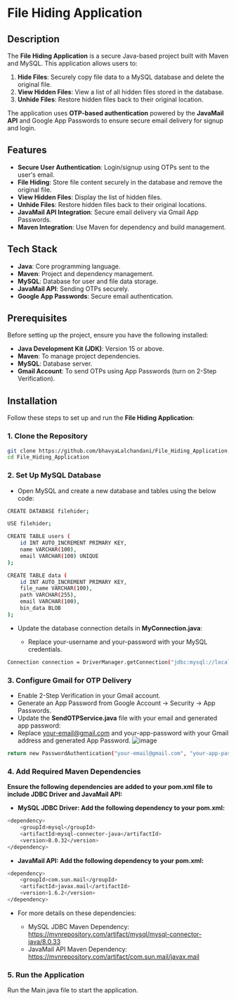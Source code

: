 # File Hiding Application

## Description

The **File Hiding Application** is a secure Java-based project built with Maven and MySQL. This application allows users to:

1. **Hide Files**: Securely copy file data to a MySQL database and delete the original file.
2. **View Hidden Files**: View a list of all hidden files stored in the database.
3. **Unhide Files**: Restore hidden files back to their original location.

The application uses **OTP-based authentication** powered by the **JavaMail API** and Google App Passwords to ensure secure email delivery for signup and login.

## Features

- **Secure User Authentication**: Login/signup using OTPs sent to the user's email.
- **File Hiding**: Store file content securely in the database and remove the original file.
- **View Hidden Files**: Display the list of hidden files.
- **Unhide Files**: Restore hidden files back to their original locations.
- **JavaMail API Integration**: Secure email delivery via Gmail App Passwords.
- **Maven Integration**: Use Maven for dependency and build management.

## Tech Stack

- **Java**: Core programming language.
- **Maven**: Project and dependency management.
- **MySQL**: Database for user and file data storage.
- **JavaMail API**: Sending OTPs securely.
- **Google App Passwords**: Secure email authentication.

## Prerequisites

Before setting up the project, ensure you have the following installed:

- **Java Development Kit (JDK)**: Version 15 or above.
- **Maven**: To manage project dependencies.
- **MySQL**: Database server.
- **Gmail Account**: To send OTPs using App Passwords (turn on 2-Step Verification).

## Installation

Follow these steps to set up and run the **File Hiding Application**:

### 1. Clone the Repository

```bash
git clone https://github.com/bhavyaLalchandani/File_Hiding_Application.git
cd File_Hiding_Application
```

### 2.  Set Up MySQL Database

- Open MySQL and create a new database and tables using the below code:
```bash
CREATE DATABASE filehider;

USE filehider;

CREATE TABLE users (
    id INT AUTO_INCREMENT PRIMARY KEY,
    name VARCHAR(100),
    email VARCHAR(100) UNIQUE
);

CREATE TABLE data (
    id INT AUTO_INCREMENT PRIMARY KEY,
    file_name VARCHAR(100),
    path VARCHAR(255),
    email VARCHAR(100),
    bin_data BLOB
);
```

- Update the database connection details in **MyConnection.java**:

    - Replace your-username and your-password with your MySQL credentials.
  
```bash
Connection connection = DriverManager.getConnection("jdbc:mysql://localhost:3306/filehider", "your-username", "your-password");
```

### 3. Configure Gmail for OTP Delivery

- Enable 2-Step Verification in your Gmail account.
- Generate an App Password from Google Account -> Security -> App Passwords.
-  Update the **SendOTPService.java** file with your email and generated app password:
  - Replace your-email@gmail.com and your-app-password with your Gmail address and generated App Password.
![image](https://github.com/user-attachments/assets/9a121eb5-5638-43b7-a4f9-42b8b5e4697a)

```bash
return new PasswordAuthentication("your-email@gmail.com", "your-app-password");
```

### 4. Add Required Maven Dependencies

**Ensure the following dependencies are added to your pom.xml file to include JDBC Driver and JavaMail API:**

- **MySQL JDBC Driver: Add the following dependency to your pom.xml:**

```bash
<dependency>
    <groupId>mysql</groupId>
    <artifactId>mysql-connector-java</artifactId>
    <version>8.0.32</version>
</dependency>
```

- **JavaMail API: Add the following dependency to your pom.xml:**

```bash
<dependency>
    <groupId>com.sun.mail</groupId>
    <artifactId>javax.mail</artifactId>
    <version>1.6.2</version>
</dependency>
```
- For more details on these dependencies:

  - MySQL JDBC Maven Dependency: https://mvnrepository.com/artifact/mysql/mysql-connector-java/8.0.33
  - JavaMail API Maven Dependency: https://mvnrepository.com/artifact/com.sun.mail/javax.mail

### 5. Run the Application
Run the Main.java file to start the application.
